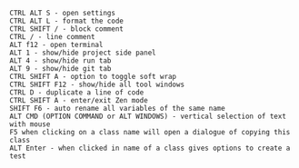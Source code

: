     
    CTRL ALT S - open settings
    CTRL ALT L - format the code
    CTRL SHIFT / - block comment
    CTRL / - line comment
    ALT f12 - open terminal
    ALT 1 - show/hide project side panel
    ALT 4 - show/hide run tab
    ALT 9 - show/hide git tab
    CTRL SHIFT A - option to toggle soft wrap
    CTRL SHIFT F12 - show/hide all tool windows
    CTRL D - duplicate a line of code
    CTRL SHIFT A - enter/exit Zen mode
    SHIFT F6 - auto rename all variables of the same name
    ALT CMD (OPTION COMMAND or ALT WINDOWS) - vertical selection of text with mouse
    F5 when clicking on a class name will open a dialogue of copying this class
    ALT Enter - when clicked in name of a class gives options to create a test
